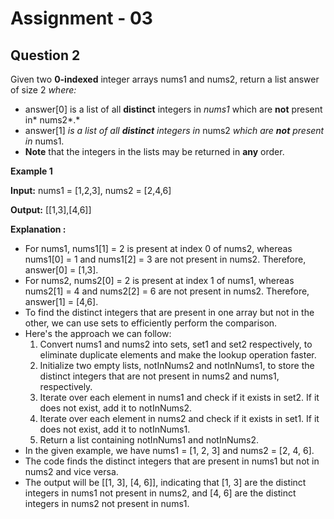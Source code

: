 # **Assignment - 03**
## **Question 2**
Given two **0-indexed** integer arrays nums1 and nums2, return a list answer of size 2 *where:*
- answer[0] is a list of all **distinct** integers in *nums1* which are **not** present in* nums2*.*
- answer[1] *is a list of all **distinct** integers in* nums2 *which are **not** present in* nums1.
- **Note** that the integers in the lists may be returned in **any** order.

**Example 1**

**Input:** nums1 = [1,2,3], nums2 = [2,4,6]

**Output:** [[1,3],[4,6]]

**Explanation :**
- For nums1, nums1[1] = 2 is present at index 0 of nums2, whereas nums1[0] = 1 and nums1[2] = 3 are not present in nums2. Therefore, answer[0] = [1,3].
- For nums2, nums2[0] = 2 is present at index 1 of nums1, whereas nums2[1] = 4 and nums2[2] = 6 are not present in nums2. Therefore, answer[1] = [4,6].
- To find the distinct integers that are present in one array but not in the other, we can use sets to efficiently perform the comparison. 
- Here's the approach we can follow:
    1. Convert nums1 and nums2 into sets, set1 and set2 respectively, to eliminate duplicate elements and make the   lookup operation faster.
    2. Initialize two empty lists, notInNums2 and notInNums1, to store the distinct integers that are not present in nums2 and nums1, respectively.
    3. Iterate over each element in nums1 and check if it exists in set2. If it does not exist, add it to notInNums2.
    4. Iterate over each element in nums2 and check if it exists in set1. If it does not exist, add it to notInNums1.
    5. Return a list containing notInNums1 and notInNums2.
- In the given example, we have nums1 = [1, 2, 3] and nums2 = [2, 4, 6]. 
- The code finds the distinct integers that are present in nums1 but not in nums2 and vice versa. 
- The output will be [[1, 3], [4, 6]], indicating that [1, 3] are the distinct integers in nums1 not present in nums2, and [4, 6] are the distinct integers in nums2 not present in nums1.




